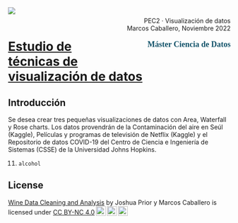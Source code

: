 <div style="width: 100%; clear: both;">
  <div style="float: left; width: 50%;">
    <img src="http://www.uoc.edu/portal/_resources/common/imatges/marca_UOC/UOC_Masterbrand.jpg" align="left">
  </div>
  <div style="float: right; width: 50%;">
    <p style="margin: 0; padding-top: 22px; text-align:right;">PEC2 · Visualización de datos</p>
    <p style="margin: 0; text-align:right; padding-button: 100px;">Marcos Caballero, Noviembre 2022</p>
    <p style='color: #105269; font-size: 18px; text-align:right; font-family: verdana'><b>  Máster Ciencia de Datos</b></p>
  </div>
</div>
<div style="width:100%;">&nbsp;</div>

# <b><u> Estudio de técnicas de visualización de datos </b></u>

## <b> Introducción </b>
Se desea crear tres pequeñas visualizaciones de datos con Area, Waterfall y Rose charts. Los datos provendrán de la Contaminación del aire en Seúl (Kaggle), Películas y programas de televisión de Netflix (Kaggle) y el Repositorio de datos COVID-19 del Centro de Ciencia e Ingeniería de Sistemas (CSSE) de la Universidad Johns Hopkins.

11. `alcohol`
## License
<p xmlns:cc="http://creativecommons.org/ns#" xmlns:dct="http://purl.org/dc/terms/"><a property="dct:title" rel="cc:attributionURL" href="https://github.com/mcaballero99/carrefour_crawler">Wine Data Cleaning and Analysis</a> by <span property="cc:attributionName">Joshua Prior y Marcos Caballero </span> is licensed under <a href="http://creativecommons.org/licenses/by-nc/4.0/?ref=chooser-v1" target="_blank" rel="license noopener noreferrer" style="display:inline-block;">CC BY-NC 4.0<img style="height:22px!important;margin-left:3px;vertical-align:text-bottom;" src="https://mirrors.creativecommons.org/presskit/icons/cc.svg?ref=chooser-v1"><img style="height:22px!important;margin-left:3px;vertical-align:text-bottom;" src="https://mirrors.creativecommons.org/presskit/icons/by.svg?ref=chooser-v1"><img style="height:22px!important;margin-left:3px;vertical-align:text-bottom;" src="https://mirrors.creativecommons.org/presskit/icons/nc.svg?ref=chooser-v1"></a></p>
